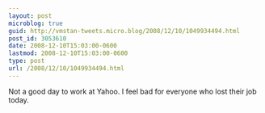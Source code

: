 ```yaml
---
layout: post
microblog: true
guid: http://vmstan-tweets.micro.blog/2008/12/10/1049934494.html
post_id: 3053610
date: 2008-12-10T15:03:00-0600
lastmod: 2008-12-10T15:03:00-0600
type: post
url: /2008/12/10/1049934494.html
---
```

Not a good day to work at Yahoo. I feel bad for everyone who lost their job today.
